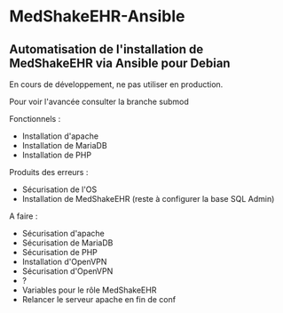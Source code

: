 # MedShakeEHR-Ansible
## Automatisation de l'installation de MedShakeEHR via Ansible pour Debian
En cours de développement, ne pas utiliser en production.

Pour voir l'avancée consulter la branche submod

Fonctionnels :

- Installation d'apache
- Installation de MariaDB
- Installation de PHP

Produits des erreurs :
- Sécurisation de l'OS
- Installation de MedShakeEHR (reste à configurer la base SQL Admin)

A faire :

- Sécurisation d'apache
- Sécurisation de MariaDB
- Sécurisation de PHP
- Installation d'OpenVPN
- Sécurisation d'OpenVPN
- ?
- Variables pour le rôle MedShakeEHR
- Relancer le serveur apache en fin de conf